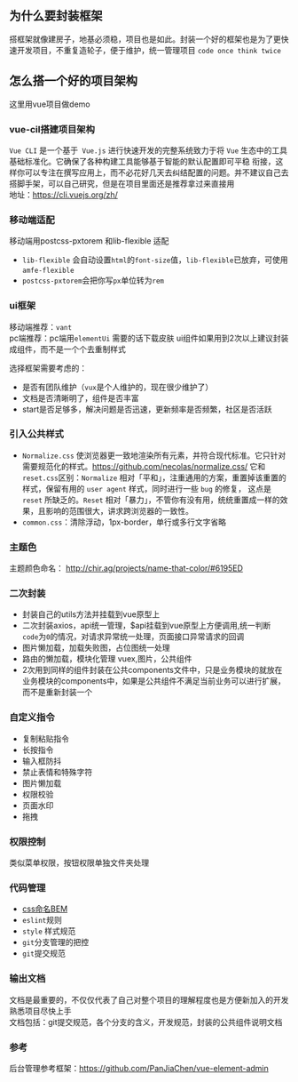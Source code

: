 ## 为什么要封装框架
搭框架就像建房子，地基必须稳，项目也是如此。封装一个好的框架也是为了更快速开发项目，不重复造轮子，便于维护，统一管理项目
`code once think twice`

## 怎么搭一个好的项目架构
这里用vue项目做demo

### vue-cil搭建项目架构
`Vue CLI` 是一个基于` Vue.js` 进行快速开发的完整系统致力于将 `Vue` 生态中的工具基础标准化。它确保了各种构建工具能够基于智能的默认配置即可平稳
衔接，这样你可以专注在撰写应用上，而不必花好几天去纠结配置的问题。并不建议自己去搭脚手架，可以自己研究，但是在项目里面还是推荐拿过来直接用  
地址：https://cli.vuejs.org/zh/

### 移动端适配
移动端用postcss-pxtorem 和lib-flexible 适配  
- `lib-flexible` 会自动设置`html`的`font-size`值，`lib-flexible`已放弃，可使用 `amfe-flexible`
- `postcss-pxtorem`会把你写`px`单位转为`rem`

### ui框架
移动端推荐：`vant`  
pc端推荐：pc端用`elementUi`
需要的话下载皮肤
ui组件如果用到2次以上建议封装成组件，而不是一个个去重制样式

选择框架需要考虑的：  
- 是否有团队维护（`vux`是个人维护的，现在很少维护了）  
- 文档是否清晰明了，组件是否丰富  
- start是否足够多，解决问题是否迅速，更新频率是否频繁，社区是否活跃  

### 引入公共样式
- `Normalize.css` 使浏览器更一致地渲染所有元素，并符合现代标准。它只针对需要规范化的样式。https://github.com/necolas/normalize.css/
它和`reset.css`区别：`Normalize` 相对「平和」，注重通用的方案，重置掉该重置的样式，保留有用的 `user agent` 样式，同时进行一些 `bug` 的修复，
这点是 `reset` 所缺乏的。`Reset` 相对「暴力」，不管你有没有用，统统重置成一样的效果，且影响的范围很大，讲求跨浏览器的一致性。
- `common.css`：清除浮动，1px-border，单行或多行文字省略

### 主题色
主题颜色命名：
http://chir.ag/projects/name-that-color/#6195ED

### 二次封装
- 封装自己的utils方法并挂载到vue原型上
- 二次封装axios，api统一管理，$api挂载到vue原型上方便调用,统一判断 `code`为`0`的情况，对请求异常统一处理，页面接口异常请求的回调
- 图片懒加载，加载失败图，占位图统一处理
- 路由的懒加载，模块化管理 vuex,图片，公共组件
- 2次用到同样的组件封装在公共components文件中，只是业务模块的就放在业务模块的components中，如果是公共组件不满足当前业务可以进行扩展，而不是重新封装一个

### 自定义指令
- 复制粘贴指令
- 长按指令
- 输入框防抖
- 禁止表情和特殊字符
- 图片懒加载
- 权限校验
- 页面水印
- 拖拽

### 权限控制
类似菜单权限，按钮权限单独文件夹处理

### 代码管理
- [css命名BEM](https://github.com/Tencent/tmt-workflow/wiki/%E2%92%9B-%5B%E8%A7%84%E8%8C%83%5D--CSS-BEM-%E4%B9%A6%E5%86%99%E8%A7%84%E8%8C%83)
- `eslint`规则
- `style` 样式规范
- `git`分支管理的把控
- `git`提交规范


### 输出文档
文档是最重要的，不仅仅代表了自己对整个项目的理解程度也是方便新加入的开发熟悉项目尽快上手  
文档包括：git提交规范，各个分支的含义，开发规范，封装的公共组件说明文档

### 参考
后台管理参考框架：https://github.com/PanJiaChen/vue-element-admin
